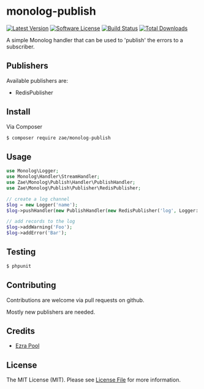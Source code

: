 # monolog-publish

[![Latest Version](https://img.shields.io/github/release/zae/monolog-publish.svg?style=flat-square)](https://github.com/zae/monolog-publish/releases)
[![Software License](https://img.shields.io/badge/license-MIT-brightgreen.svg?style=flat-square)](LICENSE.md)
[![Build Status](https://img.shields.io/travis/zae/monolog-publish/master.svg?style=flat-square)](https://travis-ci.org/zae/monolog-publish)
[![Total Downloads](https://img.shields.io/packagist/dt/zae/monolog-publish.svg?style=flat-square)](https://packagist.org/packages/zae/monolog-publish)

A simple Monolog handler that can be used to 'publish' the errors to a subscriber.

## Publishers

Available publishers are:

- RedisPublisher

## Install

Via Composer

``` bash
$ composer require zae/monolog-publish
```

## Usage

``` php
use Monolog\Logger;
use Monolog\Handler\StreamHandler;
use Zae\Monolog\Publish\Handler\PublishHandler;
use Zae\Monolog\Publish\Publisher\RedisPublisher;

// create a log channel
$log = new Logger('name');
$log->pushHandler(new PublishHandler(new RedisPublisher('log', Logger::WARNING)));

// add records to the log
$log->addWarning('Foo');
$log->addError('Bar');
```

## Testing

``` bash
$ phpunit
```

## Contributing

Contributions are welcome via pull requests on github.

Mostly new publishers are needed.

## Credits

- [Ezra Pool](https://github.com/Zae)

## License

The MIT License (MIT). Please see [License File](LICENSE.md) for more information.
